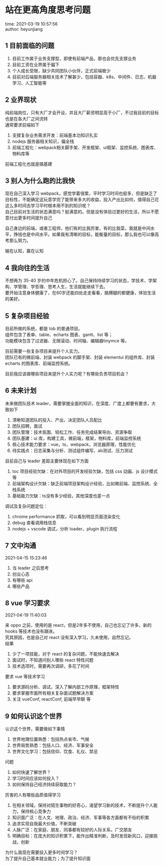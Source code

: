 # 站在更高角度思考问题

time: 2021-03-19 10:57:56  
author: heyunjiang

## 1 目前面临的问题

1. 目前工作属于业务支撑型，即使有前端产品，那也会优先支撑业务
2. 目前工资在业界属于偏下
3. 个人成长受限，缺少共同团队小伙伴，正式前端极少
4. 目前对后端服务器相关技术了解甚少，包括容器、k8s、中间件、日志、机器学习、人工智能等

## 2 业界现状

纯前端岗位，只有大厂才会开设，并且大厂薪资明显高于小厂，不过我目前的目标也是在各大厂之间流转  
通常要求前端如下  
1. 支撑复杂业务需求开发：前端基本功知识扎实
2. nodejs 服务器相关知识，偏全栈
3. 前端工程化：webpack相关脚手架、开发框架、ui框架、监控系统、图表库、物料库等

前端工程化也就是搞基建

## 3 别人为什么跑的比我快

现在自己深入学习 webpack，感觉学着很累，平时学习时间也挺多，但是缺乏了目标性，不能确定这玩意学完了能带来多大的收益，投入产出比如何，值得自己花这么多时间去学习平时根本用不到的知识呢？  
自己目前对生活的状态满意吗？挺满意的。但是没有体验过更好的生活，所以不愿意付出更多时间提升自己

自己身边的前端，或者工程师，他们有的比我厉害，有的比我菜，我就是中间水平，挣钱也是中间水平。如果我有清晰的目标，能衡量的目标，那么我也可以像高考那么努力。

输在认知，赢在认知

## 4 我向往的生活

不想再为 35-40 岁的中年危机担心了。自己保持持续学习的状态，学技术、学架构、学管理、学哲理、思考人生，生活就能继续下去。  
要开始注意身体健康了，在60岁还能四处走走看看，胳膊腿的都健康，体验生活的美好。

## 5 复杂项目经验

目前所做的系统，都是 tob 的普通项目。  
组件包含了表单、table、echarts 图表、gantt、list 等；  
功能模块包含了过滤器、无限滚动、时间轴、编辑器tinymce 等。

目前需要一些复杂项目来提升个人实力。  
团队已有的微前端、封装 webpack 的脚手架、封装 elementui 的组件库、封装 echarts 的图表库、前端监控系统。

目前我应该做哪些项目来提升个人实力呢？有哪些负责项目机会？

## 6 未来计划

未来做团队技术 leader，需要掌握全面的知识，在深度、广度上都要有要求，大致如下  
1. 清晰知道团队的投入、产出，决定团队人员配比
2. 团队招聘，面试
3. 团队管理：技术氛围、轻松工作、任务完成结果导向、资源争取
4. 团队基建：ui 库，构建工具，微前端，框架，物料库，前端监控系统
5. 核心技术能力要求：vue，ts，webpack，浏览器原理，性能优化
6. 待实践点：日志采集与分析、测试组件编写、ab测试、压力测试

目前自己与 leader 差距主要体现在如下方面  
1. toc 项目经验欠缺：在对外项目的开发经验欠缺，包括 css 动画、js 设计模式等
2. 前端架构设计欠缺：缺乏前端项目架构设计经验，比如微前端、监控系统、全栈系统
3. 基础能力欠缺：ts没有多少经验，其他深度也差一点

调试及复杂问题定位：  
1. chrome performance 抓取，可以看到明显页面渲染变化
2. debug 查看调用栈信息
3. nodejs + vscode 调试，分析 loader、plugin 执行流程

## 7 文中沟通

2021-04-15 15:23:46

1. 当 leader 之后思考
2. 创业心态
3. 有哪些 api
4. 哪些产品

## 8 vue 学习要求

2021-04-19 11:40:03

来 oppo 之前，使用的是 react，但是2年多不使用，自己也忘记了许多，新的 hooks 等技术也没有跟进。  
究其原因，也是自己对 react 没有深入学习，久未使用，自然忘记。  
结果  
1. 少了一项技能，对于 react 的复杂问题，不能快速去解决
2. 面试时，不知道问别人哪些 react 特性问题
3. 技术选项时，需要再次调研，多花了时间

要求 vue 等技术学习  
1. 要求源码分析、调试，深入了解内部工作原理，框架特性
2. 要求掌握市面所有相关复杂面试题解决方案
3. 关注 vueConf, reactConf, 前端早早聊 等

## 9 如何认识这个世界

认识这个世界，需要做如下事情  
1. 世界地理位置熟悉：包括热点省市、气候
2. 世界局势熟悉：包括人口、经济、军事安全
3. 世界文化学习：包括信仰、饮食、礼仪、禁忌

问题  
1. 如何快速了解世界？
2. 学习时间应该如何投入？
3. 如何保持自己经济持续获取能力？

厉害的人有哪些品质值得学习  
1. 在相关领域，保持对陌生事物的好奇心，渴望学习新的技术，不断提升个人能力，保持核心竞争力
2. 知识面广泛：在人文、地理、政治、经济、军事等各方面都有不俗的积累
3. 追求实现自我最大价值，不断突破
4. 人脉广泛：在家庭、朋友、同事都有较好的人际关系，广交朋友
5. 明确目标：在庞大的知识积累下，能作出精准判断，及时发现新风口，迎接挑战，创新

为什么我现在需要投入更多时间学习？  
为了提升自己基本就业能力；为了提升知识面
